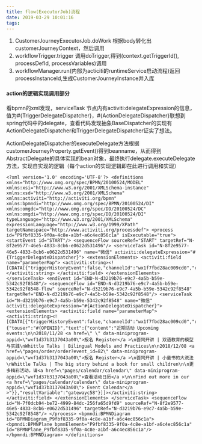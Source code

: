 ```yaml
---
title: flow(ExecutorJob)流程
date: 2019-03-29 10:01:16
tags:
---
```

1. CustomerJourneyExecutorJob.doWork
根据body转化出customerJourneyContext，然后调用
2. workflowTrigger.trigger
调用doTrigger,得到(context.getTriggerId(), processDefId, processVariables)调用
3. workflowManager.run(内部为acticiti的runtimeService启动流程)返回processInstanceId,生成CustomerJourneyInstance并入库


#### action的逻辑实现调用部分
看bpmn的xml发现，serviceTask 节点内有activiti:delegateExpression的信息，值为#{TriggerDelegateDispatcher}，#{ActionDelegateDispatcher}联想到spring代码中的delegate，查看代码发现抽象BaseDispatcher的实现有ActionDelegateDispatcher和TriggerDelegateDispatcher证实了想法。

ActionDelegateDispatcher的executeDelegate方法根据customerJourneyProperty.getEvent()得到beanname，从而得到AbstractDelegate的具体实现的bean对象，最终执行delegate.executeDelegate方法，实现自实现的逻辑（每个action的实现逻辑即在此进行调用和实现）


```
<?xml version='1.0' encoding='UTF-8'?> <definitions xmlns="http://www.omg.org/spec/BPMN/20100524/MODEL" xmlns:xsi="http://www.w3.org/2001/XMLSchema-instance" xmlns:xsd="http://www.w3.org/2001/XMLSchema" xmlns:activiti="http://activiti.org/bpmn" xmlns:bpmndi="http://www.omg.org/spec/BPMN/20100524/DI" xmlns:omgdc="http://www.omg.org/spec/DD/20100524/DC" xmlns:omgdi="http://www.omg.org/spec/DD/20100524/DI" typeLanguage="http://www.w3.org/2001/XMLSchema" expressionLanguage="http://www.w3.org/1999/XPath" targetNamespace="http://www.activiti.org/processdef"> <process id="P9fbf8335-9f0a-4c8e-a1bf-a6c4ec856c1a" isExecutable="true"> <startEvent id="START"/> <sequenceFlow sourceRef="START" targetRef="N-8f2e9577-46e5-4833-8cb6-e0622d531496"/> <serviceTask id="N-8f2e9577-46e5-4833-8cb6-e0622d531496" name="微信" activiti:delegateExpression="#{TriggerDelegateDispatcher}"> <extensionElements> <activiti:field name="parameterMap"> <activiti:string><![CDATA[{"triggerHistoryEvent":false,"channelId":"wx1f7fbd28ac009cd0","conditions":"ANY"}]]></activiti:string> </activiti:field> </extensionElements> </serviceTask> <endEvent id="END-N-d3219b76-e9c7-4a5b-b59e-5342c92f8548"/> <sequenceFlow id="END-N-d3219b76-e9c7-4a5b-b59e-5342c92f8548-flow" sourceRef="N-d3219b76-e9c7-4a5b-b59e-5342c92f8548" targetRef="END-N-d3219b76-e9c7-4a5b-b59e-5342c92f8548"/> <serviceTask id="N-d3219b76-e9c7-4a5b-b59e-5342c92f8548" name="微信" activiti:delegateExpression="#{ActionDelegateDispatcher}"> <extensionElements> <activiti:field name="parameterMap"> <activiti:string><![CDATA[{"triggerHistoryEvent":false,"channelId":"wx1f7fbd28ac009cd0","replyMessage":{"touser":"#{OPENID}","text":{"content":"近期活动 Upcoming events:\n\n2018/11/28 <a href=\" \" data-miniprogram-appid=\"wxf1d37b3137043a00\">报名 Register</a >\n荟同开讲 | 双语教育的模型与实践\nWhittle Talks | Bilingual Models and Practices\n\n2018/12/08 <a href=\"pages/order/order?event_id=82\" data-miniprogram-appid=\"wxf1d37b3137043a00\">报名 Register</a >\n荟同开讲 | 小童书的大说法\nWhittle Talks | The big story behind a book for small children\n\n更多精彩活动，请<a href=\"pages/calendar/calendar\" data-miniprogram-appid=\"wxf1d37b3137043a00\">查看活动日历</a >\n\nFind out more in our <a href=\"pages/calendar/calendar\" data-miniprogram-appid=\"wxf1d37b3137043a00\"> Event Calendar</a >"}},"resultVariable":"gatewayc58"}]]></activiti:string> </activiti:field> </extensionElements> </serviceTask> <sequenceFlow id="N-7f0dcb94-be72-4999-84dc-256fa65d9fd9" sourceRef="N-8f2e9577-46e5-4833-8cb6-e0622d531496" targetRef="N-d3219b76-e9c7-4a5b-b59e-5342c92f8548"/> </process> <bpmndi:BPMNDiagram id="BPMNDiagram_P9fbf8335-9f0a-4c8e-a1bf-a6c4ec856c1a"> <bpmndi:BPMNPlane bpmnElement="P9fbf8335-9f0a-4c8e-a1bf-a6c4ec856c1a" id="BPMNPlane_P9fbf8335-9f0a-4c8e-a1bf-a6c4ec856c1a"/> </bpmndi:BPMNDiagram> </definitions>
```

